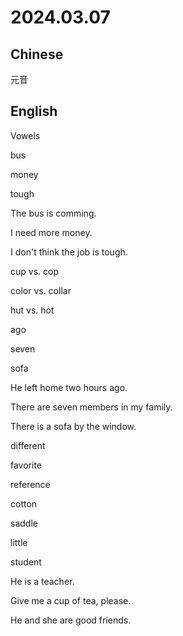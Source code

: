 # 2024.03.07
## Chinese
元音


## English
Vowels

bus

money

tough

The bus is comming.

I need more money.

I don't think the job is tough.

cup vs. cop

color vs. collar

hut vs. hot

ago 

seven

sofa 

He left home two hours ago.

There are seven members in my family.

There is a sofa by the window.

different

favorite

reference

cotton

saddle

little

student

He is a teacher.

Give me a cup of tea, please.

He and she are good friends.
